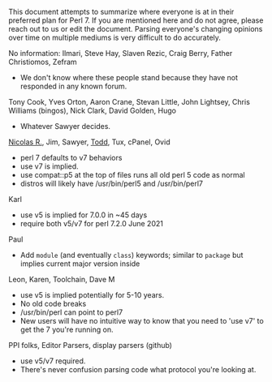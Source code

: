 This document attempts to summarize where everyone is at in their preferred plan for Perl 7. If you are mentioned here and do not agree, please reach out to us or edit the document. Parsing everyone's changing opinions over time on multiple mediums is very difficult to do accurately.


No information:  Ilmari, Steve Hay, Slaven Rezic, Craig Berry, Father Christiomos, Zefram
- We don't know where these people stand because they have not responded in any known forum.

Tony Cook, Yves Orton, Aaron Crane, Stevan Little, John Lightsey, Chris Williams (bingos), Nick Clark, David Golden, Hugo
- Whatever Sawyer decides.

[Nicolas R.](https://github.com/atoomic), Jim, Sawyer, [Todd](https://github.com/toddr), Tux, cPanel, Ovid
- perl 7 defaults to v7 behaviors
- use v7 is implied.
- use compat::p5 at the top of files runs all old perl 5 code as normal
- distros will likely have /usr/bin/perl5 and /usr/bin/perl7

Karl
- use v5 is implied for 7.0.0 in ~45 days
- require both v5/v7 for perl 7.2.0 June 2021

Paul
- Add `module` (and eventually `class`) keywords; similar to `package` but implies current major version inside

Leon, Karen, Toolchain, Dave M
- use v5 is implied potentially for 5-10 years.
- No old code breaks
- /usr/bin/perl can point to perl7
- New users will have no intuitive way to know that you need to 'use v7' to get the 7 you're running on.

PPI folks, Editor Parsers, display parsers (github)
- use v5/v7 required.
- There's never confusion parsing code what protocol you're looking at.